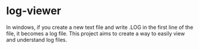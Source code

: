 # log-viewer
In windows, if you create a new text file and write .LOG in the first line of the file, it becomes a log file.
This project aims to create a way to easily view and understand log files.
